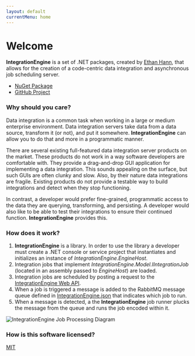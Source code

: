 ```yaml
---
layout: default
currentMenu: home
---
```


# Welcome

__IntegrationEngine__ is a set of .NET packages, created by [Ethan Hann](http://ethanhann.com), that allows for the 
creation of a code-centric data integration and asynchronous job scheduling server.

- [NuGet Package](https://www.nuget.org/packages/IntegrationEngine)
- [GitHub Project](https://github.com/ethanhann/IntegrationEngine)

### Why should you care?

Data integration is a common task when working in a large or medium enterprise environment.
Data integration servers take data from a data source, transform it (or not), and put it somewhere. 
__IntegrationEngine__ can allow you to do that and more in a programmatic manner.

There are several existing full-featured data integration server products on the market.
These products do not work in a way software developers are comfortable with.
They provide a drag-and-drop GUI application for implementing a data integration.
This sounds appealing on the surface, but such GUIs are often clunky and slow.
Also, by their nature data integrations are fragile. 
Existing products do not provide a testable way to build integrations and detect when they stop functioning.

In contrast, a developer would prefer fine-grained, programmatic access to the data they are querying, transforming, and persisting.
A developer would also like to be able to test their integrations to ensure their continued function. 
__IntegrationEngine__ provides this.

### How does it work?
 
1. __IntegrationEngine__ is a library. In order to use the library a developer must create a .NET console or service 
project that instantiates and initializes an instance of _IntegrationEngine.EngineHost_. 
1. Integration jobs that implement _IntegrationEngine.Model.IIntegrationJob_ (located in an assembly passed to _EngineHost_) are loaded.
1. Integration jobs are scheduled by posting a request to the [IntegrationEngine Web API](web-api.html).
1. When a job is triggered a message is added to the RabbitMQ message queue defined in [IntegrationEngine.json](configuration.html) that indicates which job to run.
1. When a message is detected, a the __IntegrationEngine__ job runner plucks the message from the queue and runs the job encoded within it.

![IntegrationEngine Job Processing Diagram](https://docs.google.com/drawings/d/1dEmGlhfDWhljOjWIn7ttuNQxfY1N_dXOaHxNOLpgV9U/pub?w=960&amp;h=720 "IntegrationEngine Job Processing Diagram")

### How is this software licensed?
[MIT](https://github.com/ethanhann/IntegrationEngine/blob/master/LICENSE)
